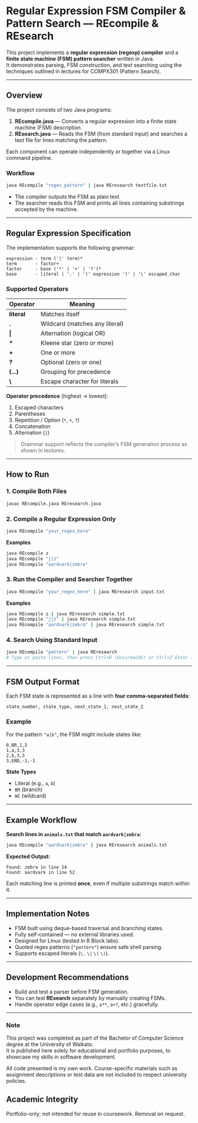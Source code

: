# Regular Expression FSM Compiler & Pattern Search — REcompile & REsearch

This project implements a **regular expression (regexp) compiler** and a **finite state machine (FSM) pattern searcher** written in Java.  
It demonstrates parsing, FSM construction, and text searching using the techniques outlined in lectures for COMPX301 (Pattern Search).

---

## Overview

The project consists of two Java programs:

1. **REcompile.java** — Converts a regular expression into a finite state machine (FSM) description.  
2. **REsearch.java** — Reads the FSM (from standard input) and searches a text file for lines matching the pattern.

Each component can operate independently or together via a Linux command pipeline.

### Workflow

```bash
java REcompile "regex_pattern" | java REresearch textfile.txt
```

- The compiler outputs the FSM as plain text.
- The searcher reads this FSM and prints all lines containing substrings accepted by the machine.

---

## Regular Expression Specification

The implementation supports the following grammar:

```
expression - term ('|' term)*
term       - factor+
factor     - base ('*' | '+' | '?')*
base       - literal | '.' | '(' expression ')' | '\' escaped_char
```

### Supported Operators
| Operator | Meaning |
|-----------|----------|
| **literal** | Matches itself |
| **.** | Wildcard (matches any literal) |
| **\|** | Alternation (logical OR) |
| **\*** | Kleene star (zero or more) |
| **+** | One or more |
| **?** | Optional (zero or one) |
| **(...)** | Grouping for precedence |
| **\\** | Escape character for literals |

**Operator precedence** (highest → lowest):
1. Escaped characters  
2. Parentheses  
3. Repetition / Option (`*`, `+`, `?`)  
4. Concatenation  
5. Alternation (`|`)

> Grammar support reflects the compiler’s FSM generation process as shown in lectures.

---

## How to Run

### 1. Compile Both Files
```bash
javac REcompile.java REresearch.java
```

### 2. Compile a Regular Expression Only
```bash
java REcompile "your_regex_here"
```

**Examples**
```bash
java REcompile z
java REcompile "j|z"
java REcompile "aardvark|zebra"
```

### 3. Run the Compiler and Searcher Together
```bash
java REcompile "your_regex_here" | java REresearch input.txt
```

**Examples**
```bash
java REcompile z | java REresearch simple.txt
java REcompile "j|z" | java REresearch simple.txt
java REcompile "aardvark|zebra" | java REresearch simple.txt
```

### 4. Search Using Standard Input
```bash
java REcompile "pattern" | java REresearch
# Type or paste lines, then press Ctrl+D (Unix/macOS) or Ctrl+Z Enter (Windows)
```

---

## FSM Output Format

Each FSM state is represented as a line with **four comma-separated fields**:

```
state_number, state_type, next_state_1, next_state_2
```

### Example

For the pattern `"a|b"`, the FSM might include states like:
```
0,BR,1,2
1,a,3,3
2,b,3,3
3,END,-1,-1
```

**State Types**
- Literal (e.g., `a`, `b`)
- `BR` (branch)
- `WC` (wildcard)

---

## Example Workflow

**Search lines in `animals.txt` that match `aardvark|zebra`:**

```bash
java REcompile "aardvark|zebra" | java REresearch animals.txt
```

**Expected Output:**
```
Found: zebra in line 14
Found: aardvark in line 52
```

Each matching line is printed **once**, even if multiple substrings match within it.

---

## Implementation Notes

- FSM built using deque-based traversal and branching states.
- Fully self-contained — no external libraries used.
- Designed for Linux (tested in R Block labs).
- Quoted regex patterns (`"pattern"`) ensure safe shell parsing.
- Supports escaped literals (`\.` `\|` `\(` `\)`).

---

## Development Recommendations

- Build and test a parser before FSM generation.
- You can test **REsearch** separately by manually creating FSMs.
- Handle operator edge cases (e.g., `a**`, `a+?`, etc.) gracefully.

---

### Note

This project was completed as part of the Bachelor of Computer Science degree at the University of Waikato.  
It is published here solely for educational and portfolio purposes, to showcase my skills in software development.  

All code presented is my own work. Course-specific materials such as assignment descriptions or test data are not included to respect university policies.  

## Academic Integrity
Portfolio-only; not intended for reuse in coursework. Removal on request.
